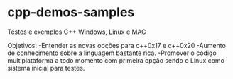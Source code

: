 # cpp-demos-samples
Testes e exemplos C++ Windows, Linux e MAC

  Objetivos:
  -Entender as novas opções para c++0x17 e c++0x20
  -Aumento de conhecimento sobre a linguagem bastante rica.
  -Promover o código multiplataforma a todo momento com primeira opção sendo o Linux como sistema inicial para testes.

